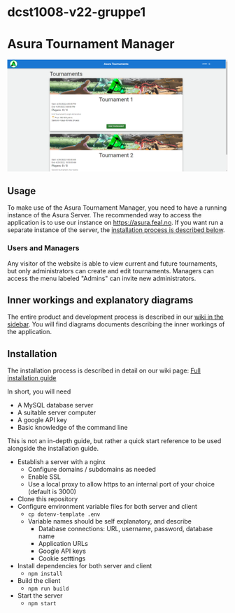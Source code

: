 # dcst1008-v22-gruppe1

# Asura Tournament Manager
![Asura](documentation/screenshots/user_manual/user_view.png)
## Usage
To make use of the Asura Tournament Manager, you need to have a running instance of the Asura Server.
The recommended way to access the application is to use our instance on <https://asura.feal.no>.
If you want run a separate instance of the server, the [installation process is described below](#installation).

### Users and Managers
Any visitor of the website is able to view current and future tournaments, but only administrators can create and edit tournaments.
Managers can access the menu labeled "Admins" can invite new administrators.

## Inner workings and explanatory diagrams
The entire product and development process is described in our [wiki in the sidebar](https://gitlab.stud.idi.ntnu.no/felixalb/dcst1008-2022-group1/-/wikis).
You will find diagrams documents describing the inner workings of the application.

## Installation
The installation process is described in detail on our wiki page: [Full installation guide](https://gitlab.stud.idi.ntnu.no/felixalb/dcst1008-2022-group1/-/wikis/installation-manual)


In short, you will need
- A MySQL database server
- A suitable server computer
- A google API key
- Basic knowledge of the command line

This is not an in-depth guide, but rather a quick start reference to be used alongside the installation guide.
- Establish a server with a nginx
  - Configure domains / subdomains as needed
  - Enable SSL
  - Use a local proxy to allow https to an internal port of your choice (default is 3000)
- Clone this repository
- Configure environment variable files for both server and client
  - `cp dotenv-template .env`
  - Variable names should be self explanatory, and describe 
    - Database connections: URL, username, password, database name
    - Application URLs
    - Google API keys
    - Cookie setttings
- Install dependencies for both server and client
  - `npm install`
- Build the client
  - `npm run build`
- Start the server
  - `npm start`
  